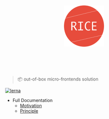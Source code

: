 <h1 align="center">
  <br>
	<img width="128" src="media/logo.png" alt="Rice">
  <br>
  <br>
  <br>
</h1>

> 📦 out-of-box micro-frontends solution

[![lerna](https://img.shields.io/badge/maintained%20with-lerna-cc00ff.svg)](https://lernajs.io/)

* Full Documentation
  * [Motivation](./docs/motivation.md)
  * [Principle](./docs/principle.md)
  